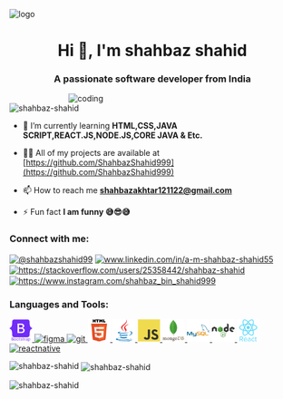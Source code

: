 ![logo](https://github.com/shahbaz-shahid/shahbaz-pro/blob/main/Blue%20Professional%20Modern%20Minimalist%20Simple%20Clean%20LinkedIn%20Career%20Page%20Background.png)
<h1 align="center">Hi 👋, I'm shahbaz shahid</h1>
<h3 align="center">A passionate software developer from India</h3>
<img align="right"alt="coding"width="400"src="https://camo.githubusercontent.com/19db51af5f90f1b152bc0b9078f5fe97053955be5074f03f17019c70345bdcdb/68747470733a2f2f6d69726f2e6d656469756d2e636f6d2f6d61782f313336302f302a37513379765349765f7430696f4a2d5a2e676966"
<p align="left"> <img src="https://komarev.com/ghpvc/?username=shahbaz-shahid&label=Profile%20views&color=0e75b6&style=flat" alt="shahbaz-shahid" /> </p>

- 🌱 I’m currently learning **HTML,CSS,JAVA SCRIPT,REACT.JS,NODE.JS,CORE JAVA & Etc.**

- 👨‍💻 All of my projects are available at [https://github.com/ShahbazShahid999](https://github.com/ShahbazShahid999)

- 📫 How to reach me **shahbazakhtar121122@gmail.com**

- ⚡ Fun fact **I am funny 😅😎😅**

<h3 align="left">Connect with me:</h3>
<p align="left">
<a href="https://twitter.com/@shahbazshahid99" target="blank"><img align="center" src="https://raw.githubusercontent.com/rahuldkjain/github-profile-readme-generator/master/src/images/icons/Social/twitter.svg" alt="@shahbazshahid99" height="30" width="40" /></a>
<a href="https://linkedin.com/in/www.linkedin.com/in/a-m-shahbaz-shahid55" target="blank"><img align="center" src="https://raw.githubusercontent.com/rahuldkjain/github-profile-readme-generator/master/src/images/icons/Social/linked-in-alt.svg" alt="www.linkedin.com/in/a-m-shahbaz-shahid55" height="30" width="40" /></a>
<a href="https://stackoverflow.com/users/https://stackoverflow.com/users/25358442/shahbaz-shahid" target="blank"><img align="center" src="https://raw.githubusercontent.com/rahuldkjain/github-profile-readme-generator/master/src/images/icons/Social/stack-overflow.svg" alt="https://stackoverflow.com/users/25358442/shahbaz-shahid" height="30" width="40" /></a>
<a href="https://instagram.com/https://www.instagram.com/shahbaz_bin_shahid999" target="blank"><img align="center" src="https://raw.githubusercontent.com/rahuldkjain/github-profile-readme-generator/master/src/images/icons/Social/instagram.svg" alt="https://www.instagram.com/shahbaz_bin_shahid999" height="30" width="40" /></a>
</p>

<h3 align="left">Languages and Tools:</h3>
<p align="left"> <a href="https://getbootstrap.com" target="_blank" rel="noreferrer"> <img src="https://raw.githubusercontent.com/devicons/devicon/master/icons/bootstrap/bootstrap-plain-wordmark.svg" alt="bootstrap" width="40" height="40"/> </a> <a href="https://www.figma.com/" target="_blank" rel="noreferrer"> <img src="https://www.vectorlogo.zone/logos/figma/figma-icon.svg" alt="figma" width="40" height="40"/> </a> <a href="https://git-scm.com/" target="_blank" rel="noreferrer"> <img src="https://www.vectorlogo.zone/logos/git-scm/git-scm-icon.svg" alt="git" width="40" height="40"/> </a> <a href="https://www.w3.org/html/" target="_blank" rel="noreferrer"> <img src="https://raw.githubusercontent.com/devicons/devicon/master/icons/html5/html5-original-wordmark.svg" alt="html5" width="40" height="40"/> </a> <a href="https://www.java.com" target="_blank" rel="noreferrer"> <img src="https://raw.githubusercontent.com/devicons/devicon/master/icons/java/java-original.svg" alt="java" width="40" height="40"/> </a> <a href="https://developer.mozilla.org/en-US/docs/Web/JavaScript" target="_blank" rel="noreferrer"> <img src="https://raw.githubusercontent.com/devicons/devicon/master/icons/javascript/javascript-original.svg" alt="javascript" width="40" height="40"/> </a> <a href="https://www.mongodb.com/" target="_blank" rel="noreferrer"> <img src="https://raw.githubusercontent.com/devicons/devicon/master/icons/mongodb/mongodb-original-wordmark.svg" alt="mongodb" width="40" height="40"/> </a> <a href="https://www.mysql.com/" target="_blank" rel="noreferrer"> <img src="https://raw.githubusercontent.com/devicons/devicon/master/icons/mysql/mysql-original-wordmark.svg" alt="mysql" width="40" height="40"/> </a> <a href="https://nodejs.org" target="_blank" rel="noreferrer"> <img src="https://raw.githubusercontent.com/devicons/devicon/master/icons/nodejs/nodejs-original-wordmark.svg" alt="nodejs" width="40" height="40"/> </a> <a href="https://reactjs.org/" target="_blank" rel="noreferrer"> <img src="https://raw.githubusercontent.com/devicons/devicon/master/icons/react/react-original-wordmark.svg" alt="react" width="40" height="40"/> </a> <a href="https://reactnative.dev/" target="_blank" rel="noreferrer"> <img src="https://reactnative.dev/img/header_logo.svg" alt="reactnative" width="40" height="40"/> </a> </p>

<p><img align="left" src="https://github-readme-stats.vercel.app/api/top-langs?username=shahbaz-shahid&show_icons=true&locale=en&layout=compact" alt="shahbaz-shahid" /></p>

<p>&nbsp;<img align="center" src="https://github-readme-stats.vercel.app/api?username=shahbaz-shahid&show_icons=true&locale=en" alt="shahbaz-shahid" /></p>

<p><img align="center" src="https://github-readme-streak-stats.herokuapp.com/?user=shahbaz-shahid&" alt="shahbaz-shahid" /></p>


